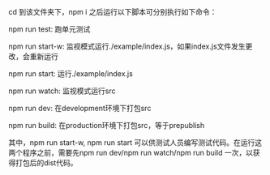 cd 到该文件夹下，npm i 之后运行以下脚本可分别执行如下命令：

npm run test: 跑单元测试

npm run start-w: 监视模式运行./example/index.js，如果index.js文件发生更改，会重新运行

npm run start: 运行./example/index.js

npm run watch: 监视模式运行src

npm run dev: 在development环境下打包src

npm run build: 在production环境下打包src，等于prepublish

其中，npm run start-w, npm run start 可以供测试人员编写测试代码。在运行这两个程序之前，需要先npm run dev/npm run watch/npm run build 一次，以获得打包后的dist代码。
